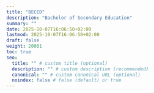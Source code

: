 ```yaml
---
title: "BECED"
description: "Bachelor of Secondary Education"
summary: ""
date: 2025-10-07T16:06:50+02:00
lastmod: 2025-10-07T16:06:50+02:00
draft: false
weight: 20001
toc: true
seo:
  title: "" # custom title (optional)
  description: "" # custom description (recommended)
  canonical: "" # custom canonical URL (optional)
  noindex: false # false (default) or true
---
```

